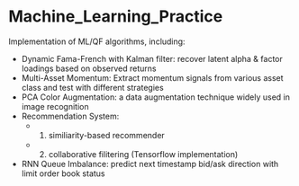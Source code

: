 # Machine_Learning_Practice
Implementation of ML/QF algorithms, including:


- Dynamic Fama-French with Kalman filter: recover latent alpha & factor loadings based on observed returns
- Multi-Asset Momentum: Extract momentum signals from various asset class and test with different strategies
- PCA Color Augmentation: a data augmentation technique widely used in image recognition
- Recommendation System: 
	- 1) similiarity-based recommender
	- 2) collaborative filitering (Tensorflow implementation)
- RNN Queue Imbalance: predict next timestamp bid/ask direction with limit order book status